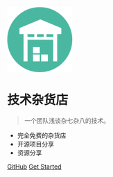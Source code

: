 <img width="150px" src="_media/favicon.png">



# 技术杂货店

> 一个团队浅谈杂七杂八的技术。

- 完全免费的杂货店
- 开源项目分享
- 资源分享

[GitHub](https://github.com/orzbox/our-tech/)
[Get Started](README.md)